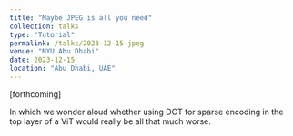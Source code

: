 ```yaml
---
title: "Maybe JPEG is all you need"
collection: talks
type: "Tutorial"
permalink: /talks/2023-12-15-jpeg
venue: "NYU Abu Dhabi"
date: 2023-12-15
location: "Abu Dhabi, UAE"
---
```


[forthcoming]

In which we wonder aloud whether using DCT for sparse encoding in the top layer of a ViT would really be all that much worse. 
